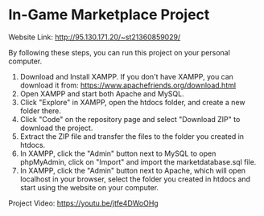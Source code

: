 #   In-Game Marketplace Project

Website Link: http://95.130.171.20/~st21360859029/

By following these steps, you can run this project on your personal computer.

1) Download and Install XAMPP. If you don't have XAMPP, you can download it from: https://www.apachefriends.org/download.html
2) Open XAMPP and start both Apache and MySQL.
3) Click "Explore" in XAMPP, open the htdocs folder, and create a new folder there.
4) Click "Code" on the repository page and select "Download ZIP" to download the project.
5) Extract the ZIP file and transfer the files to the folder you created in htdocs.
6) In XAMPP, click the "Admin" button next to MySQL to open phpMyAdmin, click on "Import" and import the marketdatabase.sql file.
7) In XAMPP, click the "Admin" button next to Apache, which will open localhost in your browser, select the folder you created in htdocs and start using the website on your computer.

Project Video: https://youtu.be/jtfe4DWoOHg
